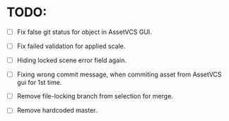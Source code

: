 # TODO:
- [ ] Fix false git status for object in AssetVCS GUI.
- [ ] Fix failed validation for applied scale.
- [ ] Hiding locked scene error field again. 
- [ ] Fixing wrong commit message, when commiting asset from AssetVCS gui for 1st time.
- [ ] Remove file-locking branch from selection for merge.
- [ ] Remove hardcoded master. 


